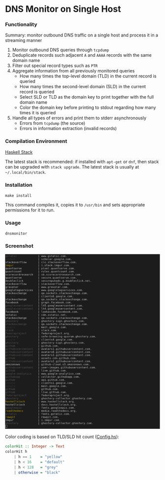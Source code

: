 # DNS Monitor on Single Host

### Functionality

Summary: monitor outbound DNS traffic on a single host and process it in a streaming manner

1. Monitor outbound DNS queries through `tcpdump`
2. Deduplicate records such adjacent `A` and `AAAA` records with the same domain name
3. Filter out special record types such as `PTR`
4. Aggregate information from all previously monitored queries
    - How many times the top-level domain (TLD) in the current record is queried
    - How many times the second-level domain (SLD) in the current record is queried
    - Select SLD or TLD as the domain key to print together with the full domain name
    - Color the domain key before printing to stdout regarding how many times it is queried
5. Handle all types of errors and print them to stderr asynchronously
    - Errors from `tcpdump` (the source)
    - Errors in information extraction (invalid records)

### Compilation Environment

[Haskell Stack](https://www.haskellstack.org/)

The latest stack is recommended: if installed with `apt-get` or `dnf`, then stack can be upgraded with `stack upgrade`. The latest stack is usually at `~/.local/bin/stack`.

### Installation

```
make install
```
This command compiles it, copies it to `/usr/bin` and sets appropriate permissions for it to run.

### Usage
```
dnsmonitor
```

### Screenshot

<img src="screenshot/1.0.png" width="760">

Color coding is based on TLD/SLD hit count ([Config.hs](src/Config.hs)):
```Haskell
colorHit :: Integer -> Text
colorHit h
    | h == 1    = "yellow"
    | h < 16    = "default"
    | h < 128   = "grey"
    | otherwise = "black"
```
